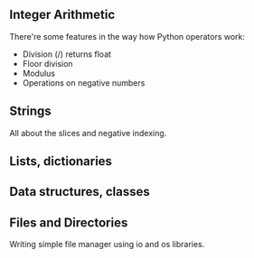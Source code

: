 ## Integer Arithmetic

There're some features in the way how Python operators work:

* Division (/) returns float
* Floor division
* Modulus
* Operations on negative numbers

## Strings

All about the slices and negative indexing.

## Lists, dictionaries

## Data structures, classes

## Files and Directories

Writing simple file manager using io and os libraries.